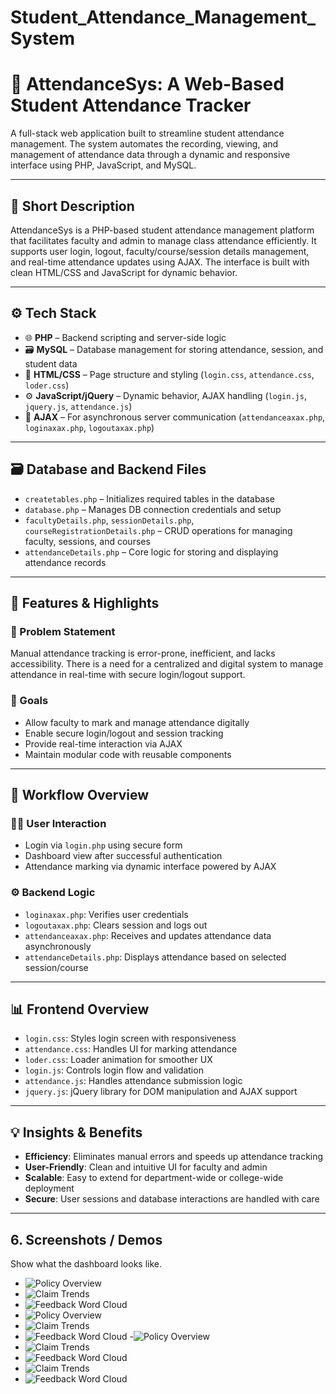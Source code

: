 # Student_Attendance_Management_System
# 📘 AttendanceSys: A Web-Based Student Attendance Tracker

A full-stack web application built to streamline student attendance management. The system automates the recording, viewing, and management of attendance data through a dynamic and responsive interface using PHP, JavaScript, and MySQL.

---

## 📌 Short Description

AttendanceSys is a PHP-based student attendance management platform that facilitates faculty and admin to manage class attendance efficiently. It supports user login, logout, faculty/course/session details management, and real-time attendance updates using AJAX. The interface is built with clean HTML/CSS and JavaScript for dynamic behavior.

---

## ⚙️ Tech Stack

- 🌐 **PHP** – Backend scripting and server-side logic  
- 🗃️ **MySQL** – Database management for storing attendance, session, and student data  
- 🎨 **HTML/CSS** – Page structure and styling (`login.css`, `attendance.css`, `loder.css`)  
- ⚙️ **JavaScript/jQuery** – Dynamic behavior, AJAX handling (`login.js`, `jquery.js`, `attendance.js`)  
- 🔄 **AJAX** – For asynchronous server communication (`attendanceaxax.php`, `loginaxax.php`, `logoutaxax.php`)

---

## 🗃️ Database and Backend Files

- `createtables.php` – Initializes required tables in the database  
- `database.php` – Manages DB connection credentials and setup  
- `facultyDetails.php`, `sessionDetails.php`, `courseRegistrationDetails.php` – CRUD operations for managing faculty, sessions, and courses  
- `attendanceDetails.php` – Core logic for storing and displaying attendance records

---

## 🌟 Features & Highlights

### 🚨 Problem Statement

Manual attendance tracking is error-prone, inefficient, and lacks accessibility. There is a need for a centralized and digital system to manage attendance in real-time with secure login/logout support.

### 🎯 Goals

- Allow faculty to mark and manage attendance digitally  
- Enable secure login/logout and session tracking  
- Provide real-time interaction via AJAX  
- Maintain modular code with reusable components

---

## 🔁 Workflow Overview

### 👨‍🏫 User Interaction

- Login via `login.php` using secure form  
- Dashboard view after successful authentication  
- Attendance marking via dynamic interface powered by AJAX  

### ⚙️ Backend Logic

- `loginaxax.php`: Verifies user credentials  
- `logoutaxax.php`: Clears session and logs out  
- `attendanceaxax.php`: Receives and updates attendance data asynchronously  
- `attendanceDetails.php`: Displays attendance based on selected session/course  

---

## 📊 Frontend Overview

- `login.css`: Styles login screen with responsiveness  
- `attendance.css`: Handles UI for marking attendance  
- `loder.css`: Loader animation for smoother UX  
- `login.js`: Controls login flow and validation  
- `attendance.js`: Handles attendance submission logic  
- `jquery.js`: jQuery library for DOM manipulation and AJAX support

---

## 💡 Insights & Benefits

- **Efficiency**: Eliminates manual errors and speeds up attendance tracking  
- **User-Friendly**: Clean and intuitive UI for faculty and admin  
- **Scalable**: Easy to extend for department-wide or college-wide deployment  
- **Secure**: User sessions and database interactions are handled with care

---



## 6. Screenshots / Demos  
Show what the dashboard looks like.  
- ![Policy Overview](https://github.com/sainath-raja/Student_attendence_management_project/blob/main/Screenshot%202025-08-02%20140210.png) 
- ![Claim Trends](https://github.com/sainath-raja/Student_attendence_management_project/blob/main/Semester_Interface.png)  
- ![Feedback Word Cloud](https://github.com/sainath-raja/Student_attendence_management_project/blob/main/Mark_attendance_Interface.png)
- ![Policy Overview](https://github.com/sainath-raja/Student_attendence_management_project/blob/main/Generating_report_Interface.png) 
- ![Claim Trends](https://github.com/sainath-raja/Student_attendence_management_project/blob/main/attendence%20details.png)  
- ![Feedback Word Cloud](https://github.com/sainath-raja/Student_attendence_management_project/blob/main/course_allotment.png)
-![Policy Overview](https://github.com/sainath-raja/Student_attendence_management_project/blob/main/course_details.png) 
- ![Claim Trends](https://github.com/sainath-raja/Student_attendence_management_project/blob/main/course_registration.png)  
- ![Feedback Word Cloud](https://github.com/sainath-raja/Student_attendence_management_project/blob/main/faculty_details.png)
- ![Claim Trends](https://github.com/sainath-raja/Student_attendence_management_project/blob/main/session_details.png)  
- ![Feedback Word Cloud](https://github.com/sainath-raja/Student_attendence_management_project/blob/main/student_details.png)

